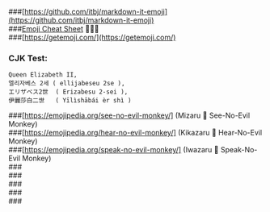 ###[https://github.com/itbj/markdown-it-emoji](https://github.com/itbj/markdown-it-emoji)  
###[Emoji Cheat Sheet](https://www.webfx.com/tools/emoji-cheat-sheet/)  :beer::beer::beer:       
###[https://getemoji.com/](https://getemoji.com/)  
### CJK Test:
```
Queen Elizabeth II,
엘리자베스 2세 ( ellijabeseu 2se ), 
エリザベス2世  ( Erizabesu 2-sei ), 
伊麗莎白二世   ( Yīlìshābái èr shì ) 
```  
###[https://emojipedia.org/see-no-evil-monkey/]   (Mizaru   🙈 See-No-Evil Monkey)  
###[https://emojipedia.org/hear-no-evil-monkey/]  (Kikazaru 🙉 Hear-No-Evil Monkey)  
###[https://emojipedia.org/speak-no-evil-monkey/] (Iwazaru  🙊 Speak-No-Evil Monkey)  
###[]()  
###[]()  
###[]()  
###[]()  
###[]()  

